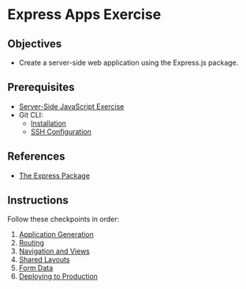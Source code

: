 
# Express Apps Exercise

## Objectives

  + Create a server-side web application using the Express.js package.


## Prerequisites

  + [Server-Side JavaScript Exercise](/exercises/server-side-javascript/exercise.md)
  + Git CLI:
    + [Installation](https://github.com/prof-rossetti/intro-to-python/blob/master/notes/clis/git.md#installation)
    + [SSH Configuration](https://github.com/prof-rossetti/intro-to-python/blob/master/notes/clis/git.md#configuration)

## References

  + [The Express Package](/notes/javascript/packages/express.md)

## Instructions

Follow these checkpoints in order:

  1. [Application Generation](checkpoints/1-generation.md)
  2. [Routing](checkpoints/2-routing.md)
  3. [Navigation and Views](checkpoints/3-extension.md)
  4. [Shared Layouts](checkpoints/4-shared-layouts.md)
  5. [Form Data](checkpoints/5-form-data.md)
  6. [Deploying to Production](checkpoints/6-deploy.md)
